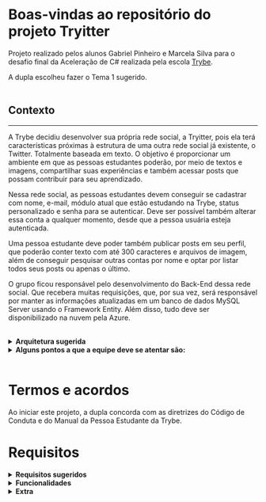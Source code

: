 # Boas-vindas ao repositório do projeto Tryitter

Projeto realizado pelos alunos Gabriel Pinheiro e Marcela Silva para o desafio final da Aceleração de C# realizada pela escola [Trybe](https://github.com/tryber).

A dupla escolheu fazer o Tema 1 sugerido.
<br>
<br>

## Contexto

---

A Trybe decidiu desenvolver sua própria rede social, a Tryitter, pois ela terá características próximas à estrutura de uma outra rede social já existente, o Twitter. Totalmente baseada em texto. O objetivo é proporcionar um ambiente em que as pessoas estudantes poderão, por meio de textos e imagens, compartilhar suas experiências e também acessar posts que possam contribuir para seu aprendizado.

Nessa rede social, as pessoas estudantes devem conseguir se cadastrar com nome, e-mail, módulo atual que estão estudando na Trybe, status personalizado e senha para se autenticar. Deve ser possível também alterar essa conta a qualquer momento, desde que a pessoa usuária esteja autenticada.

Uma pessoa estudante deve poder também publicar posts em seu perfil, que poderão conter texto com até 300 caracteres e arquivos de imagem, além de conseguir pesquisar outras contas por nome e optar por listar todos seus posts ou apenas o último.

O grupo ficou responsável pelo desenvolvimento do Back-End dessa rede social. Que recebera muitas requisições, que, por sua vez, será responsável por manter as informações atualizadas em um banco de dados MySQL Server usando o Framework Entity. Além disso, tudo deve ser disponibilizado na nuvem pela Azure.

<br>

<details>
<summary><strong>Arquitetura sugerida</strong></summary><br />
![](https://content-assets.betrybe.com/prod/Arquitetura%20do%20Tema%201.jpeg)
</details>
<details>
<summary><strong>Alguns pontos a que a equipe deve se atentar são:</strong></summary><br />
- Esse serviço recebe muitas requisições, então cuidado para não travar o servidor e deixar outras requisições esperando;
- Algumas rotas devem ser autenticadas por motivos de segurança;
- As principais funcionalidades do Back-End devem ter testes para garantir que sejam de boa manutenção.
</details>
<br>

# Termos e acordos

Ao iniciar este projeto, a dupla concorda com as diretrizes do Código de Conduta e do Manual da Pessoa Estudante da Trybe.

# Requisitos

<details>
<summary><strong>Requisitos sugeridos</strong></summary><br />
1. [ ] Utilizar C#, SQL Server e Azure;
2. [ ] Ter rotas autenticadas e rotas anônimas;
3. [ ] Utilizar os frameworks xUnit e FluentAssertions para criar testes.
</details>

<details>
<summary><strong>Funcionalidades</strong></summary><br />
1. [ ] Implementar um C.R.U.D. para as contas de pessoas estudantes;
2. [ ] Implementar um C.R.U.D. para um post de uma pessoa estudante;
3. [ ] Alterar um post depois de publicado.
</details>

<details>
<summary><strong>Extra</strong></summary><br />
4. Implementar três endpoints referentes à publicação de posts:
  - Inserir um post;
  - Listar todos os seus posts;
  - Listar o último post.
5. Implementar dois endpoints referentes à procura de posts em outras contas:
- Listar todos os posts de uma conta x;
- Listar o último post de uma conta x.
</details>
